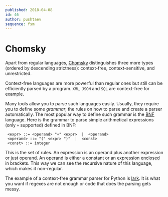 ```yaml
---
published: 2018-04-08
id: 46
author: pushtaev
sequence: fsm
---
```


# Chomsky

Apart from regular languages, [Chomsky](https://en.wikipedia.org/wiki/Chomsky_hierarchy) distinguishes three more types (ordered by descending strictness):
context-free, context-sensitive, and unrestricted.

Context-free languages are more powerful than regular ones but still can be efficiently parsed by a program.
`XML`, `JSON` and `SQL` are context-free for example.

Many tools allow you to parse such languages easily.
Usually, they require you to define some *grammar*, the rules on how to parse and create a parser automatically.
The most popular way to define such grammar is the [BNF](https://en.wikipedia.org/wiki/Backus%E2%80%93Naur_form) language.
Here is the grammar to parse simple arithmetical expressions (only `+` supported) defined in BNF:

```text
 <expr> ::= <operand> "+" <expr>  |  <operand>
 <operand> ::= "(" <expr> ")"  |  <const>
 <const> ::= integer
```

This is the set of rules.
An expression is an operand plus another expression or just operand.
An operand is either a constant or an expression enclosed in brackets.
This way we can see the recursive nature of this language, which makes it non-regular.

The example of a context-free grammar parser for Python is [lark](https://github.com/erezsh/lark).
It is what you want if regexes are not enough or code that does the parsing gets messy.
